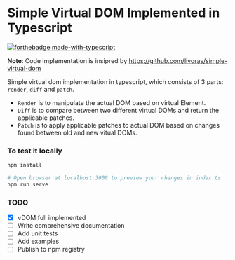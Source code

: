 # Simple Virtual DOM Implemented in Typescript

[![forthebadge made-with-typescript](https://badgen.net/badge/Made%20with/Typescript/blue)](https://www.typescriptlang.org/)

**Note**: Code implementation is insipred by https://github.com/livoras/simple-virtual-dom

Simple virtual dom implementation in typescript, which consists of 3 parts: `render`, `diff` and `patch`.

- `Render` is to manipulate the actual DOM based on virtual Element.
- `Diff` is to compare between two different virtual DOMs and return the applicable patches.
- `Patch` is to apply applicable patches to actual DOM based on changes found between old and new vitual DOMs.

### To test it locally

```bash
npm install

# Open browser at localhost:3000 to preview your changes in index.ts
npm run serve
```

### TODO

- [x] vDOM full implemented
- [ ] Write comprehensive documentation
- [ ] Add unit tests
- [ ] Add examples
- [ ] Publish to npm registry
